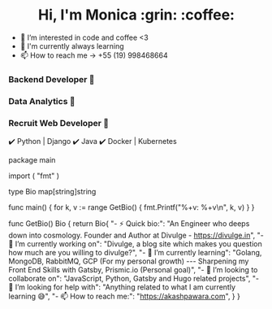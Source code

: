 

<h1 align="center"> Hi, I'm Monica :grin: :coffee: </h1>

- 👀 I’m interested in code and coffee <3 
- 🌱 I'm currently always learning
- 📫 How to reach me  -> +55 (19) 998468664

### Backend Developer :briefcase:
### Data Analytics :briefcase:
### Recruit Web Developer :briefcase:


✔️ Python | Django
✔️ Java
✔️ Docker | Kubernetes


package main

import (
	"fmt"
)

type Bio map[string]string

func main() {
	for k, v := range GetBio() {
		fmt.Printf("%+v: %+v\n", k, v)
	}
}

func GetBio() Bio {
	return Bio{
		"- ⚡ Quick bio:":                    "An Engineer who deeps down into cosmology. Founder and Author at Divulge - https://divulge.in",
		"- 🔭 I’m currently working on":      "Divulge, a blog site which makes you question how much are you willing to divulge?",
		"- 🌱 I’m currently learning":        "Golang, MongoDB, RabbitMQ, GCP (For my personal growth) --- Sharpening my Front End Skills with Gatsby, Prismic.io (Personal goal)",
		"- 👯 I’m looking to collaborate on": "JavaScript, Python, Gatsby and Hugo related projects",
		"- 🤔 I’m looking for help with":     "Anything related to what I am currently learning 😅",
		"- 📫 How to reach me:":              "https://akashpawara.com",
	}
}

